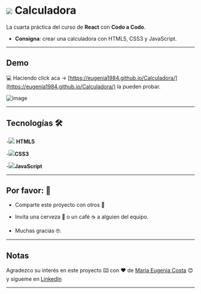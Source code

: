 # <img src="https://img.icons8.com/color/48/null/apple-calculator.png"/> Calculadora

La cuarta práctica del curso de **React** con **Codo a Codo**. 

- **Consigna**: crear una calculadora con HTML5, CSS3 y JavaScript.

---

## Demo

:computer: Haciendo click aca  -> [https://eugenia1984.github.io/Calculadora/](https://eugenia1984.github.io/Calculadora/) la pueden probar.

![image](https://user-images.githubusercontent.com/72580574/227734189-b101bcaa-089a-40f2-aca1-91e51e6558fd.png)


---


## Tecnologías 🛠️


-<img src="https://img.icons8.com/color/30/null/html-5--v1.png"/> **HTML5** 

-<img src="https://img.icons8.com/color/30/null/css3.png"/>**CSS3**

-<img src="https://img.icons8.com/color/30/null/javascript--v1.png"/>**JavaScript** 


---


## Por favor: 🎁

* Comparte este proyecto con otros 📢

* Invita una cerveza 🍺 o un café ☕ a alguien del equipo.

* Muchas gracias 🤓.

---

## Notas

Agradezco su interés en este proyecto ⌨️ con ❤️ de [María Eugenia Costa](https://github.com/eugenia1984) 😊 y sígueme en [LinkedIn](http://www.linkedin.com/in/maríaeugeniacosta)


---


